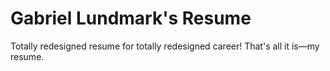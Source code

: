 # Gabriel Lundmark's Resume

Totally redesigned resume for totally redesigned career! That's all it is—my resume.
